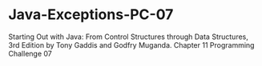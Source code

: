 # Java-Exceptions-PC-07
Starting Out with Java: From Control Structures through Data Structures, 3rd Edition by Tony Gaddis and Godfry Muganda.  Chapter 11 Programming Challenge 07
